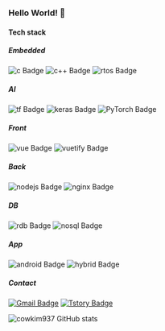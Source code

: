 ### Hello World! 👋

#### Tech stack

##### Embedded
![c Badge](https://img.shields.io/badge/C-a8b9cc?style=flat&logo=C&logoColor=white)
![c++ Badge](https://img.shields.io/badge/C%2b%2b-00599c?style=flat&logo=C%2b%2b&logoColor=white)
![rtos Badge](https://img.shields.io/badge/FreeRTOS-3da639c?style=flat&logo=&logoColor=white)

##### AI
![tf Badge](https://img.shields.io/badge/TensorFlow-ff6f00?style=flat&logo=tensorflow&logoColor=white)
![keras Badge](https://img.shields.io/badge/Keras-D00000?style=flat&logo=Keras&logoColor=white)
![PyTorch Badge](https://img.shields.io/badge/PyTorch-%23EE4C2C.svg?style=flat&logo=PyTorch&logoColor=white)

##### Front
![vue Badge](https://img.shields.io/badge/Vue%2ejs-4fc0d?style=flat&logo=Vue%2ejs&logoColor=white)
![vuetify Badge](https://img.shields.io/badge/Vuetify-1867c0?style=flat&logo=Vuetify&logoColor=white)

##### Back
![nodejs Badge](https://img.shields.io/badge/Node%2ejs-339933?style=flat&logo=Node%2ejs&logoColor=white)
![nginx Badge](https://img.shields.io/badge/NGINX-269539?style=flat&logo=NGINX&logoColor=white)

##### DB
![rdb Badge](https://img.shields.io/badge/MariaDB-003545?style=flat&logo=MariaDB&logoColor=white)
![nosql Badge](https://img.shields.io/badge/MongoDB-47A248?style=flat&logo=MongoDB&logoColor=white)

##### App
![android Badge](https://img.shields.io/badge/Android(Java)-3ddc84?style=flat&logo=Android%20Studio&logoColor=white)
![hybrid Badge](https://img.shields.io/badge/Expo(Vue)-000020?style=flat&logo=Expo&logoColor=white)

##### Contact
[![Gmail Badge](https://img.shields.io/badge/Gmail-d14836?style=flat-square&logo=Gmail&logoColor=white&link=mailto:cowkim937@gmail.com)](mailto:cowkim937@gmail.com)
[![Tstory Badge](https://img.shields.io/badge/Tistory-FFD400?style=flat-square&logo=TV%20Time&logoColor=black&link=https://cowkim-svd.tistory.com/)](https://cowkim-svd.tistory.com/)

![cowkim937 GitHub stats](https://github-readme-stats.vercel.app/api?username=cowkim937&show_icons=true&theme=radical)

<!--
**cowkim937/cowkim937** is a ✨ _special_ ✨ repository because its `README.md` (this file) appears on your GitHub profile.

Here are some ideas to get you started:

- 🔭 I’m currently working on ...
- 🌱 I’m currently learning ...
- 👯 I’m looking to collaborate on ...
- 🤔 I’m looking for help with ...
- 💬 Ask me about ...
- 📫 How to reach me: ...
- 😄 Pronouns: ...
- ⚡ Fun fact: ...
-->

